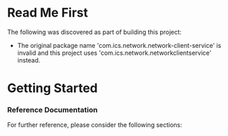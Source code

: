 # Read Me First
The following was discovered as part of building this project:

* The original package name 'com.ics.network.network-client-service' is invalid and this project uses 'com.ics.network.networkclientservice' instead.

# Getting Started

### Reference Documentation
For further reference, please consider the following sections:

